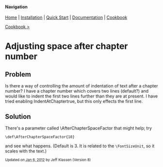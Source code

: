 #### Navigation

[Home](../home/README.md)  | [Installation](../installation/README.md) | [Quick Start](../quick-start/README.md) | [Documentation](../documentation/README.md) | [Cookbook ](../cookbook/README.md) 

[Cookbook >](../README.md) 


# <span class="entry-title">Adjusting space after chapter number</span>


## <a name="TOC-Problem">Problem</a>

Is there a way of controlling the amount of indentation of text after a chapter number? I have a chapter number which covers two lines (default?) and would like to indent the first two lines further than they are at present. I have tried enabling IndentAtChaptertrue, but this only effects the first line.

## <a name="TOC-Problem"></a><a name="TOC-Solution">Solution</a>

There's a parameter called \AfterChapterSpaceFactor that might help; try

```
\def\AfterChapterSpaceFactor{10}
```

and see what happens. (Default is 3\. It is related to the `\FontSizeUnit`, so it scales with the text.)


<small>Updated on <abbr class="updated" title="2012-01-06T15:00:15.050Z">Jan 6, 2012</abbr> by <span class="author"><span class="vcard">Jeff Klassen</span> </span>(Version <span class="sites:revision">8</span>)</small>  

